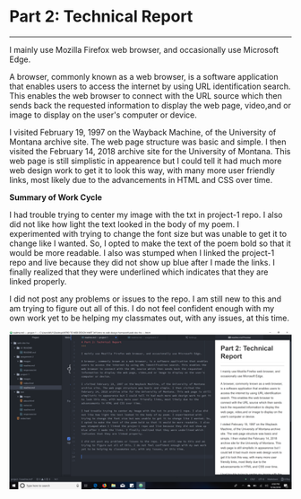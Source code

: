 # Part 2: Technical Report
***

I mainly use Mozilla Firefox web browser, and occasionally use Microsoft Edge.

A browser, commonly known as a web browser, is a software application that enables users to access the internet by using URL identification search. This enables the web browser to connect with the URL source which then sends back the requested information to display the web page, video,and or image to display on the user's computer or device.

I visited February 19, 1997 on the Wayback Machine, of the University of Montana archive site. The web page structure was basic and simple. I then visited the  February 14, 2018 archive site for the University of Montana. This web page is still simplistic in appearence but I could tell it had much more web design work to get it to look this way, with many more user friendly links, most likely due to the advancements in HTML and CSS over time.

**Summary of Work Cycle**

I had trouble trying to center my image with the txt in project-1 repo. I also did not like how light the text looked in the body of my poem. I experimented with trying to change the font size but was unable to get it to change like I wanted. So, I opted to make the text of the poem bold so that it would be more readable. I also was stumped when I linked the project-1 repo and live because they did not show up blue after I made the links. I finally realized that they were underlined which indicates that they are linked properly.

I did not post any problems or issues to the repo. I am still new to this and am trying to figure out all of this. I do not feel confident enough with my own work yet to be helping my classmates out, with any issues, at this time.

![Image of My Atom Editor](./images/screenshot.PNG)
